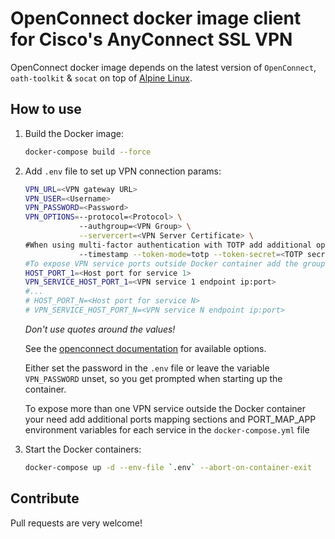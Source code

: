 OpenConnect docker image client for Cisco's AnyConnect SSL VPN
==============================================

 OpenConnect docker image depends on the latest version of `OpenConnect`, `oath-toolkit` & `socat` on top of [Alpine Linux](http://www.alpinelinux.org/).

How to use
-----

1. Build the Docker image:

    ```bash
    docker-compose build --force
    ```

1. Add `.env` file to set up VPN connection params:

    ```bash
    VPN_URL=<VPN gateway URL>
    VPN_USER=<Username>
    VPN_PASSWORD=<Password>
    VPN_OPTIONS=--protocol=<Protocol> \
                --authgroup=<VPN Group> \
                --servercert=<VPN Server Certificate> \
    #When using multi-factor authentication with TOTP add additional options:
                --timestamp --token-mode=totp --token-secret=<TOTP secret>
    #To expose VPN service ports outside Docker container add the group of environment variables for each VPN service:
    HOST_PORT_1=<Host port for service 1>
    VPN_SERVICE_HOST_PORT_1=<VPN service 1 endpoint ip:port>
    #...
    # HOST_PORT_N=<Host port for service N>
    # VPN_SERVICE_HOST_PORT_N=<VPN service N endpoint ip:port>
    ```

    _Don't use quotes around the values!_

    See the [openconnect documentation](https://www.infradead.org/openconnect/manual.html) for available options.

    Either set the password in the `.env` file or leave the variable `VPN_PASSWORD` unset, so you get prompted when starting up the container.

    To expose more than one VPN service outside the Docker container your need add additional ports mapping sections and PORT_MAP_APP environment variables for each service in the `docker-compose.yml` file

1. Start the Docker containers:

    ```bash
    docker-compose up -d --env-file `.env` --abort-on-container-exit
    ```

Contribute
----

Pull requests are very welcome!
